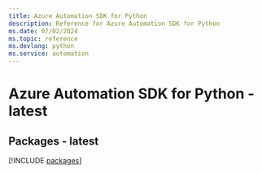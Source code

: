 ```yaml
---
title: Azure Automation SDK for Python
description: Reference for Azure Automation SDK for Python
ms.date: 07/02/2024
ms.topic: reference
ms.devlang: python
ms.service: automation
---
```

# Azure Automation SDK for Python - latest
## Packages - latest
[!INCLUDE [packages](automation-index.md)]
